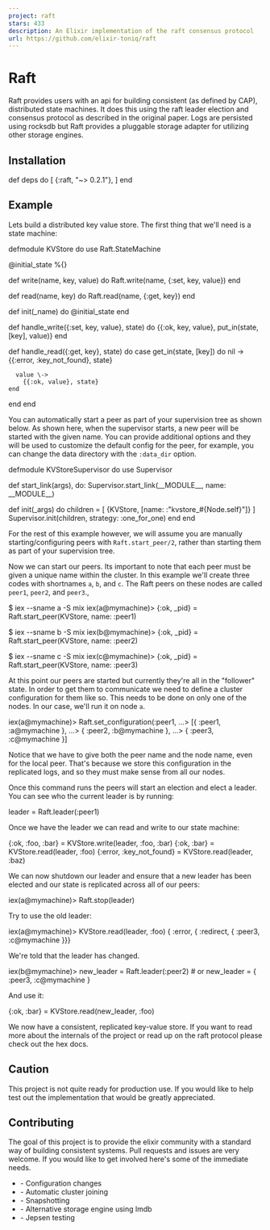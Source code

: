 ```yaml
---
project: raft
stars: 433
description: An Elixir implementation of the raft consensus protocol
url: https://github.com/elixir-toniq/raft
---
```


Raft
====

Raft provides users with an api for building consistent (as defined by CAP), distributed state machines. It does this using the raft leader election and consensus protocol as described in the original paper. Logs are persisted using rocksdb but Raft provides a pluggable storage adapter for utilizing other storage engines.

Installation
------------

def deps do
  \[
    {:raft, "~> 0.2.1"},
  \]
end

Example
-------

Lets build a distributed key value store. The first thing that we'll need is a state machine:

defmodule KVStore do
  use Raft.StateMachine

  @initial\_state %{}

  def write(name, key, value) do
    Raft.write(name, {:set, key, value})
  end

  def read(name, key) do
    Raft.read(name, {:get, key})
  end

  def init(\_name) do
    @initial\_state
  end

  def handle\_write({:set, key, value}, state) do
    {{:ok, key, value}, put\_in(state, \[key\], value)}
  end

  def handle\_read({:get, key}, state) do
    case get\_in(state, \[key\]) do
      nil \->
        {{:error, :key\_not\_found}, state}

      value \->
        {{:ok, value}, state}
    end
  end
end

You can automatically start a peer as part of your supervision tree as shown below. As shown here, when the supervisor starts, a new peer will be started with the given name. You can provide additional options and they will be used to customize the default config for the peer, for example, you can change the data directory with the `:data_dir` option.

defmodule KVStoreSupervisor do
  use Supervisor
  
  def start\_link(args), do: Supervisor.start\_link(\_\_MODULE\_\_, name: \_\_MODULE\_\_)
  
  def init(\_args) do
    children \= \[
      {KVStore, \[name: :"kvstore\_#{Node.self}"\]}
    \]
    Supervisor.init(children, strategy: :one\_for\_one)
  end
end

For the rest of this example however, we will assume you are manually starting/configuring peers with `Raft.start_peer/2`, rather than starting them as part of your supervision tree.

Now we can start our peers. Its important to note that each peer must be given a unique name within the cluster. In this example we'll create three codes with shortnames `a`, `b`, and `c`. The Raft peers on these nodes are called `peer1`, `peer2`, and `peer3`.,

$ iex \--sname a \-S mix
iex(a@mymachine)\> {:ok, \_pid} \= Raft.start\_peer(KVStore, name: :peer1)

$ iex \--sname b \-S mix
iex(b@mymachine)\> {:ok, \_pid} \= Raft.start\_peer(KVStore, name: :peer2)

$ iex \--sname c \-S mix
iex(c@mymachine)\> {:ok, \_pid} \= Raft.start\_peer(KVStore, name: :peer3)

At this point our peers are started but currently they're all in the "follower" state. In order to get them to communicate we need to define a cluster configuration for them like so. This needs to be done on only one of the nodes. In our case, we'll run it on node `a`.

iex(a@mymachine)\> Raft.set\_configuration(:peer1,
            ...\> \[{ :peer1, :a@mymachine },
            ...\>  { :peer2, :b@mymachine },
            ...\>  { :peer3, :c@mymachine }\]

Notice that we have to give both the peer name and the node name, even for the local peer. That's because we store this configuration in the replicated logs, and so they must make sense from all our nodes.

Once this command runs the peers will start an election and elect a leader. You can see who the current leader is by running:

leader \= Raft.leader(:peer1)

Once we have the leader we can read and write to our state machine:

{:ok, :foo, :bar} \= KVStore.write(leader, :foo, :bar)
{:ok, :bar}       \= KVStore.read(leader, :foo)
{:error, :key\_not\_found} \= KVStore.read(leader, :baz)

We can now shutdown our leader and ensure that a new leader has been elected and our state is replicated across all of our peers:

iex(a@mymachine)\> Raft.stop(leader)

Try to use the old leader:

iex(a@mymachine)\> KVStore.read(leader, :foo)
{ :error, { :redirect, { :peer3, :c@mymachine }}}

We're told that the leader has changed.

iex(b@mymachine)\> new\_leader \= Raft.leader(:peer2)
\# or
new\_leader \= { :peer3, :c@mymachine }

And use it:

{:ok, :bar} \= KVStore.read(new\_leader, :foo)

We now have a consistent, replicated key-value store. If you want to read more about the internals of the project or read up on the raft protocol please check out the hex docs.

Caution
-------

This project is not quite ready for production use. If you would like to help test out the implementation that would be greatly appreciated.

Contributing
------------

The goal of this project is to provide the elixir community with a standard way of building consistent systems. Pull requests and issues are very welcome. If you would like to get involved here's some of the immediate needs.

-   \- Configuration changes
-   \- Automatic cluster joining
-   \- Snapshotting
-   \- Alternative storage engine using lmdb
-   \- Jepsen testing
